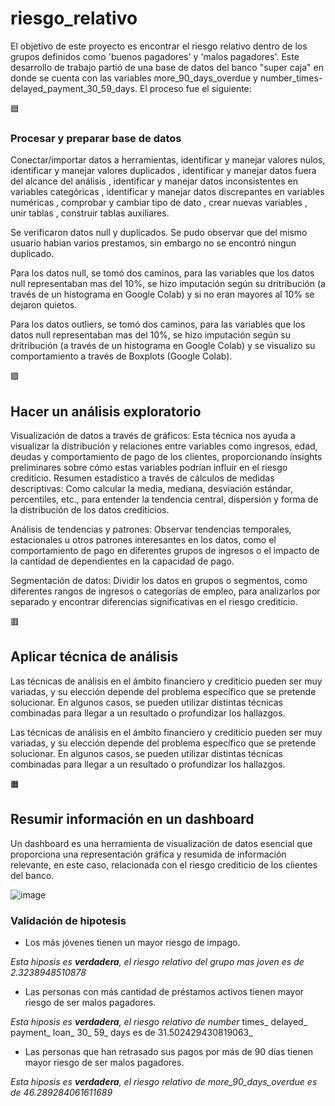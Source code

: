 # riesgo_relativo #
El objetivo de este proyecto es encontrar el riesgo relativo dentro de los grupos definidos como 'buenos pagadores' y 'malos pagadores'. Este desarrollo de trabajo partió de una base de datos del banco "super caja" en donde se cuenta con las variables more_90_days_overdue y number_times-delayed_payment_30_59_days.
El proceso fue el siguiente:

🟦 
### Procesar y preparar base de datos ###

Conectar/importar datos a herramientas, identificar y manejar valores nulos, identificar y manejar valores duplicados , identificar y manejar datos fuera del alcance del análisis , identificar y manejar datos inconsistentes en variables categóricas , identificar y manejar datos discrepantes en variables numéricas , comprobar y cambiar tipo de dato , crear nuevas variables , unir tablas , construir tablas auxiliares.

Se verificaron datos null y duplicados. Se pudo observar que del mismo usuario habian varios prestamos, sin embargo no se encontró ningun duplicado.

Para los datos null, se tomó dos caminos, para las variables que los datos null representaban mas del 10%, se hizo imputación según su dritribución (a través de un histograma en Google Colab) y si no eran mayores al 10% se dejaron quietos.

Para los datos outliers, se tomó dos caminos, para las variables que los datos null representaban mas del 10%, se hizo imputación según su dritribución (a través de un histograma en Google Colab) y se visualizo su comportamiento a través de Boxplots (Google Colab).

🟪 
## Hacer un análisis exploratorio ##

Visualización de datos a través de gráficos: Esta técnica nos ayuda a visualizar la distribución y relaciones entre variables como ingresos, edad, deudas y comportamiento de pago de los clientes, proporcionando insights preliminares sobre cómo estas variables podrían influir en el riesgo crediticio.
Resumen estadístico a través de cálculos de medidas descriptivas: Como calcular la media, mediana, desviación estándar, percentiles, etc., para entender la tendencia central, dispersión y forma de la distribución de los datos crediticios.

Análisis de tendencias y patrones: Observar tendencias temporales, estacionales u otros patrones interesantes en los datos, como el comportamiento de pago en diferentes grupos de ingresos o el impacto de la cantidad de dependientes en la capacidad de pago.

Segmentación de datos: Dividir los datos en grupos o segmentos, como diferentes rangos de ingresos o categorías de empleo, para analizarlos por separado y encontrar diferencias significativas en el riesgo crediticio.

🟥  
## Aplicar técnica de análisis ##

Las técnicas de análisis en el ámbito financiero y crediticio pueden ser muy variadas, y su elección depende del problema específico que se pretende solucionar. En algunos casos, se pueden utilizar distintas técnicas combinadas para llegar a un resultado o profundizar los hallazgos.

Las técnicas de análisis en el ámbito financiero y crediticio pueden ser muy variadas, y su elección depende del problema específico que se pretende solucionar. En algunos casos, se pueden utilizar distintas técnicas combinadas para llegar a un resultado o profundizar los hallazgos.

🟧 
## Resumir información en un dashboard ##

Un dashboard es una herramienta de visualización de datos esencial que proporciona una representación gráfica y resumida de información relevante, en este caso, relacionada con el riesgo crediticio de los clientes del banco.

![image](https://github.com/user-attachments/assets/a914759f-5b5c-4325-a400-aa9b867b3998)


### Validación de hipotesis ###
- Los más jóvenes tienen un mayor riesgo de impago.

_Esta hiposis es **verdadera**, el riesgo relativo del grupo mas joven es de 2.3238948510878_

- Las personas con más cantidad de préstamos activos tienen mayor riesgo de ser malos pagadores.

_Esta hiposis es **verdadera**, el riesgo relativo de number_ times_ delayed_ payment_ loan_ 30_ 59_ days es de 31.502429430819063_

- Las personas que han retrasado sus pagos por más de 90 días tienen mayor riesgo de ser malos pagadores.

_Esta hiposis es **verdadera**, el riesgo relativo de more_90_days_overdue es de 46.289284061611689_
